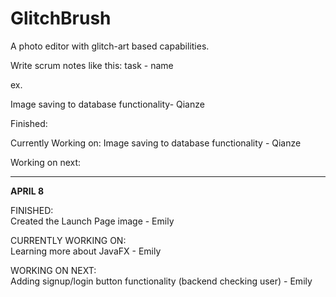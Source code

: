 # GlitchBrush
A photo editor with glitch-art based capabilities.

Write scrum notes like this:
task - name

ex.

Image saving to database functionality- Qianze

Finished:

Currently Working on:
Image saving to database functionality - Qianze

Working on next:

------------------------------------------------------

<b> APRIL 8</b>
<br>

FINISHED: <br>
Created the Launch Page image - Emily

CURRENTLY WORKING ON: <br>
Learning more about JavaFX - Emily

WORKING ON NEXT: <br>
Adding signup/login button functionality (backend checking user) - Emily

